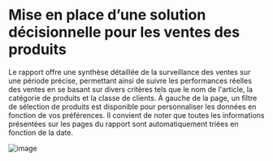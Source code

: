 # Mise en place d’une solution décisionnelle pour les ventes des produits

Le rapport offre une synthèse détaillée de la surveillance des ventes sur une période précise, permettant ainsi de suivre les performances réelles des ventes en se basant sur divers critères tels que le nom de l'article, 
la catégorie de produits et la classe de clients. À gauche de la page, un filtre de sélection de produits est disponible pour personnaliser les données en fonction de vos préférences. Il convient de noter que toutes les 
informations présentées sur les pages du rapport sont automatiquement triées en fonction de la date.

![image](https://github.com/Musta1Pha/SalesDashboard_BI/assets/91842692/f6e04c83-3fb5-45df-88bc-e42abdf8304a)



